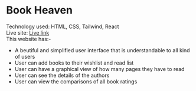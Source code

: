 # Book Heaven
Technology used: HTML, CSS, Tailwind, React </br>
Live site: [Live link](biblio-heaven.surge.sh) </br>
This website has:-
- A beutiful and simplified user interface that is understandable to all kind of users
- User can add books to their wishlist and read list
- User can have a graphical view of how many pages they have to read
- User can see the details of the authors
- User can view the comparisons of all book ratings


